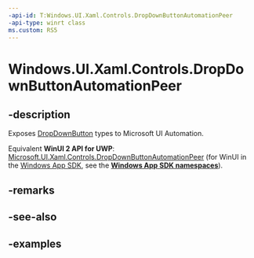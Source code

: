```yaml
---
-api-id: T:Windows.UI.Xaml.Controls.DropDownButtonAutomationPeer
-api-type: winrt class
ms.custom: RS5
---
```


<!-- Class syntax.
public class DropDownButtonAutomationPeer : ButtonAutomationPeer, ButtonAutomationPeer, IExpandCollapseProvider
-->

# Windows.UI.Xaml.Controls.DropDownButtonAutomationPeer

## -description

Exposes [DropDownButton](dropdownbutton.md) types to Microsoft UI Automation.

Equivalent **WinUI 2 API for UWP**: [Microsoft.UI.Xaml.Controls.DropDownButtonAutomationPeer](/windows/winui/api/microsoft.ui.xaml.controls.dropdownbuttonautomationpeer) (for WinUI in the [Windows App SDK](/windows/apps/windows-app-sdk/), see the **[Windows App SDK namespaces](/windows/windows-app-sdk/api/winrt/)**).

## -remarks

## -see-also

## -examples

